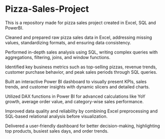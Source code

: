 # Pizza-Sales-Project
This is a repository made for pizza sales project created in Excel, SQL and PowerBI.

Cleaned and prepared raw pizza sales data in Excel, addressing missing values, standardizing formats, and ensuring data consistency.

Performed in-depth sales analysis using SQL, writing complex queries with aggregations, filtering, joins, and window functions.

Identified key business metrics such as top-selling pizzas, revenue trends, customer purchase behavior, and peak sales periods through SQL queries.

Built an interactive Power BI dashboard to visually present KPIs, sales trends, and customer insights with dynamic slicers and detailed charts.

Utilized DAX functions in Power BI for advanced calculations like YoY growth, average order value, and category-wise sales performance.

Improved data quality and reliability by combining Excel preprocessing and SQL-based relational analysis before visualization.

Delivered a user-friendly dashboard for better decision-making, highlighting top products, busiest sales days, and order trends.


